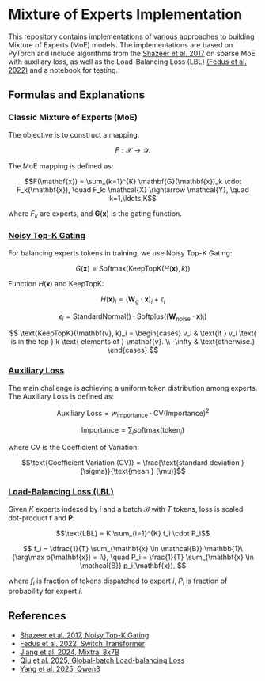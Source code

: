 # Mixture of Experts Implementation

This repository contains implementations of various approaches to building Mixture of Experts (MoE) models. The implementations are based on PyTorch and include algorithms from the [Shazeer et al. 2017]((https://openreview.net/forum?id=B1ckMDqlg)) on sparse MoE with auxiliary loss, as well as the Load-Balancing Loss (LBL) [(Fedus et al. 2022)]((https://www.jmlr.org/papers/volume23/21-0998/21-0998.pdf)) and a notebook for testing.

## Formulas and Explanations

### Classic Mixture of Experts (MoE)

The objective is to construct a mapping:

$$F: \mathcal{X} \rightarrow \mathcal{Y}.$$

The MoE mapping is defined as:

$$F(\mathbf{x}) = \sum_{k=1}^{K} \mathbf{G}(\mathbf{x})_k \cdot F_k(\mathbf{x}), \quad F_k: \mathcal{X} \rightarrow \mathcal{Y}, \quad k=1,\ldots,K$$

where $F_k$ are experts, and $\mathbf{G}(\mathbf{x})$ is the gating function.

### [Noisy Top-K Gating](https://openreview.net/forum?id=B1ckMDqlg)

For balancing experts tokens in training, we use Noisy Top-K Gating:

$$G(\mathbf{x}) = \text{Softmax}(\text{KeepTopK}(H(\mathbf{x}), k))$$

Function $H(\mathbf{x})$ and KeepTopK:

$$
H(\mathbf{x})_i = (\mathbf{W}_g \cdot \mathbf{x})_i + \epsilon_i
$$

$$
\epsilon_i = \text{StandardNormal}() \cdot \text{Softplus}\left((\mathbf{W}_{\text{noise}} \cdot \mathbf{x})_i\right)
$$

$$
\text{KeepTopK}(\mathbf{v}, k)_i =
\begin{cases}
v_i & \text{if } v_i \text{ is in the top } k \text{ elements of } \mathbf{v}. \\
-\infty & \text{otherwise.}
\end{cases}
$$

### [Auxiliary Loss](https://openreview.net/forum?id=B1ckMDqlg)

The main challenge is achieving a uniform token distribution among experts. The Auxiliary Loss is defined as:

$$\text{Auxiliary Loss} = w_{\text{importance}} \cdot \text{CV}(\text{Importance})^2$$

$$
\text{Importance} = \sum_{i} \text{softmax}(\text{token}_i)
$$

where CV is the Coefficient of Variation:

$$\text{Coefficient Variation (CV)} = \frac{\text{standard deviation } (\sigma)}{\text{mean } (\mu)}$$

### [Load-Balancing Loss (LBL)](https://www.jmlr.org/papers/volume23/21-0998/21-0998.pdf)
Given $K$ experts indexed by $i$ and a batch $\mathcal{B}$ with $T$ tokens, loss is scaled dot-product $\mathbf{f}$ and $\mathbf{P}$:

$$\text{LBL} = K \sum_{i=1}^{K} f_i \cdot P_i$$

$$
f_i = \dfrac{1}{T} \sum_{\mathbf{x} \in \mathcal{B}} \mathbb{1}\{\arg\max p(\mathbf{x}) = i\}, \quad P_i = \frac{1}{T} \sum_{\mathbf{x} \in \mathcal{B}} p_i(\mathbf{x}),
$$

where $f_i$ is fraction of tokens dispatched to expert $i$, $P_i$ is fraction of probability for expert $i$.

## References

- [Shazeer et al. 2017, Noisy Top-K Gating](https://openreview.net/forum?id=B1ckMDqlg)
- [Fedus et al. 2022, Switch Transformer](https://www.jmlr.org/papers/volume23/21-0998/21-0998.pdf)
- [Jiang et al. 2024, Mixtral 8x7B](https://arxiv.org/pdf/2401.04088)
- [Qiu et al. 2025, Global-batch Load-balancing Loss](https://arxiv.org/pdf/2501.11873)
- [Yang et al. 2025, Qwen3](https://arxiv.org/pdf/2505.09388)
